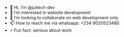 - 👋 Hi, I’m @jultech-dev
- 👀 I’m interested in website development
- 💞️ I’m looking to collaborate on web development only
- 📫 How to reach me via whatsapp: +234 9020523480
- ⚡ Fun fact: serious about work

<!---
jultech-dev/jultech-dev is a ✨ special ✨ repository because its `README.md` (this file) appears on your GitHub profile.
You can click the Preview link to take a look at your changes.
--->
